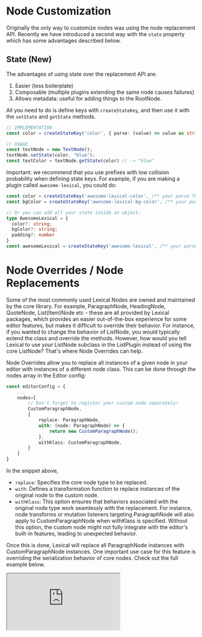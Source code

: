# Node Customization

Originally the only way to customize nodes was using the node replacement API. Recently we have introduced a second way with the `state` property which has some advantages described below.

## State (New)

The advantages of using state over the replacement API are:
1. Easier (less boilerplate)
2. Composable (multiple plugins extending the same node causes failures)
3. Allows metadata: useful for adding things to the RootNode.

All you need to do is define keys with `createStateKey`, and then use it with the `setState` and `getState` methods.

```ts
// IMPLEMENTATION
const color = createStateKey('color', { parse: (value) => value as string });

// USAGE
const textNode = new TextNode();
textNode.setState(color, "blue");
const textColor = textNode.getState(color) // -> "blue"
```

Important: we recommend that you use prefixes with low collision probability when defining state keys. For example, if you are making a plugin called `awesome-lexical`, you could do:

```ts
const color = createStateKey('awesome-lexical-color', /** your parse fn */)
const bgColor = createStateKey('awesome-lexical-bg-color', /** your parse fn */)

// Or you can add all your state inside an object:
type AwesomeLexical = {
  color?: string;
  bgColor?: string;
  padding?: number
}
const awesomeLexical = createStateKey('awesome-lexical', /** your parse fn which returns AwesomeLexical type */)

```

# Node Overrides / Node Replacements

Some of the most commonly used Lexical Nodes are owned and maintained by the core library. For example, ParagraphNode, HeadingNode, QuoteNode, List(Item)Node etc - these are all provided by Lexical packages, which provides an easier out-of-the-box experience for some editor features, but makes it difficult to override their behavior. For instance, if you wanted to change the behavior of ListNode, you would typically extend the class and override the methods. However, how would you tell Lexical to use *your* ListNode subclass in the ListPlugin instead of using the core ListNode? That's where Node Overrides can help.

Node Overrides allow you to replace all instances of a given node in your editor with instances of a different node class. This can be done through the nodes array in the Editor config:

```ts
const editorConfig = {
    ...
    nodes=[
        // Don't forget to register your custom node separately!
        CustomParagraphNode,
        {
            replace: ParagraphNode,
            with: (node: ParagraphNode) => {
                return new CustomParagraphNode();
            },
            withKlass: CustomParagraphNode,
        }
    ]
}
```
In the snippet above,
- `replace`: Specifies the core node type to be replaced. 
- `with`: Defines a transformation function to replace instances of the original node to the custom node.  
- `withKlass`: This option ensures that behaviors associated with the original node type work seamlessly with the replacement. For instance, node transforms or mutation listeners targeting ParagraphNode will also apply to CustomParagraphNode when withKlass is specified. Without this option, the custom node might not fully integrate with the editor's built-in features, leading to unexpected behavior.

Once this is done, Lexical will replace all ParagraphNode instances with CustomParagraphNode instances. One important use case for this feature is overriding the serialization behavior of core nodes. Check out the full example below.

<iframe src="https://codesandbox.io/embed/ecstatic-maxwell-kw5utu?fontsize=14&hidenavigation=1&module=/src/Editor.js,/src/plugins/CollapsiblePlugin.ts,/src/nodes/CollapsibleContainerNode.ts&theme=dark&view=split"
     style={{width:'100%', height:'700px', border:0, borderRadius:'4px', overflow:'hidden'}}
     title="lexical-collapsible-container-plugin-example"
     allow="accelerometer; ambient-light-sensor; camera; encrypted-media; geolocation; gyroscope; hid; microphone; midi; payment; usb; vr; xr-spatial-tracking"
     sandbox="allow-forms allow-modals allow-popups allow-popups-to-escape-sandbox allow-presentation allow-same-origin allow-scripts"
></iframe>

